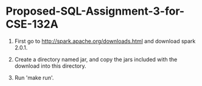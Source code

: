 # Proposed-SQL-Assignment-3-for-CSE-132A

1. First go to http://spark.apache.org/downloads.html and download spark 2.0.1.

2. Create a directory named jar, and copy the jars included with the download into this directory.

3. Run 'make run'.
